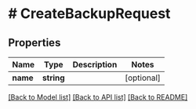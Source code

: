 # # CreateBackupRequest

## Properties

Name | Type | Description | Notes
------------ | ------------- | ------------- | -------------
**name** | **string** |  | [optional]

[[Back to Model list]](../../README.md#models) [[Back to API list]](../../README.md#endpoints) [[Back to README]](../../README.md)
